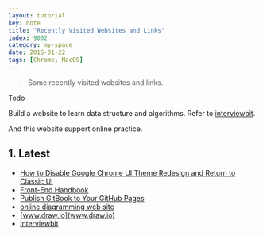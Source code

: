 ```yaml
---
layout: tutorial
key: note
title: "Recently Visited Websites and Links"
index: 9002
category: my-space
date: 2016-01-22
tags: [Chrome, MacOS]
---
```


> Some recently visited websites and links.

Todo

Build a website to learn data structure and algorithms. Refer to [interviewbit](https://www.interviewbit.com/practice/).

And this website support online practice.

## 1. Latest
* [How to Disable Google Chrome UI Theme Redesign and Return to Classic UI](http://osxdaily.com/2018/09/10/disable-chrome-ui-theme-redesign/)
* [Front-End Handbook](https://www.frontendhandbook.com/)
* [Publish GitBook to Your GitHub Pages](http://sangsoonam.github.io/2016/08/02/publish-gitbook-to-your-github-pages.html)
* [online diagramming web site](https://github.com/jgraph/drawio)
* [www.draw.io](www.draw.io)
* [interviewbit](https://www.interviewbit.com/practice/)
